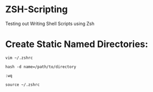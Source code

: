 # ZSH-Scripting
Testing out Writing Shell Scripts using Zsh


# Create Static Named Directories:
`vim ~/.zshrc`

`hash -d name=/path/to/directory`

`:wq`

`source ~/.zshrc`
